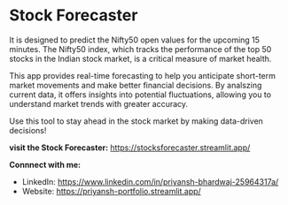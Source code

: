 # Stock Forecaster

It is designed to predict the Nifty50 open values for the upcoming 15 minutes. The Nifty50 index, which tracks the performance of the top 50 stocks in the Indian stock market, is a critical measure of market health.


This app provides real-time forecasting to help you anticipate short-term market movements and make better financial decisions. By analszing current data, it offers insights into potential fluctuations, allowing you to understand market trends with greater accuracy.


Use this tool to stay ahead in the stock market by making data-driven decisions!


**visit the Stock Forecaster:** https://stocksforecaster.streamlit.app/


**Connnect with me:**
* LinkedIn: https://www.linkedin.com/in/priyansh-bhardwaj-25964317a/
* Website: https://priyansh-portfolio.streamlit.app/